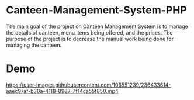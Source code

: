 # Canteen-Management-System-PHP
The main goal of the project on Canteen Management System is to manage the details of canteen, menu items being offered, and the prices. The purpose of the project is to
decrease the manual work being done for managing the canteen.
# Demo

https://user-images.githubusercontent.com/106551239/236433614-aaec97af-b30a-4118-8987-7f14ca55f850.mp4

